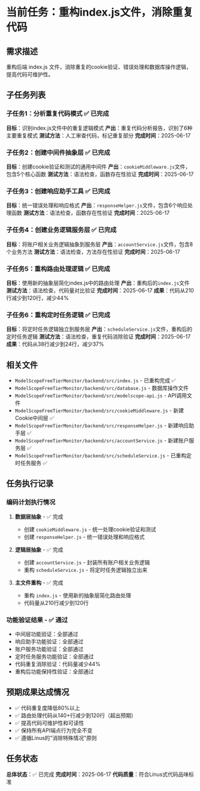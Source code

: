 # 当前任务：重构index.js文件，消除重复代码

## 需求描述
重构后端 index.js 文件，消除重复的cookie验证、错误处理和数据库操作逻辑，提高代码可维护性。

## 子任务列表

### 子任务1：分析重复代码模式 ✅ 已完成
**目标**：识别index.js文件中的重复逻辑模式
**产出**：重复代码分析报告，识别了6种主要重复模式
**测试方法**：人工审查代码，标记重复部分
**完成时间**：2025-06-17

### 子任务2：创建中间件抽象层 ✅ 已完成
**目标**：创建cookie验证和测试的通用中间件
**产出**：`cookieMiddleware.js`文件，包含5个核心函数
**测试方法**：语法检查，函数存在性验证
**完成时间**：2025-06-17

### 子任务3：创建响应助手工具 ✅ 已完成
**目标**：统一错误处理和响应格式
**产出**：`responseHelper.js`文件，包含6个响应处理函数
**测试方法**：语法检查，函数存在性验证
**完成时间**：2025-06-17

### 子任务4：创建业务逻辑服务层 ✅ 已完成
**目标**：将账户相关业务逻辑抽象到服务层
**产出**：`accountService.js`文件，包含8个业务方法
**测试方法**：语法检查，方法存在性验证
**完成时间**：2025-06-17

### 子任务5：重构路由处理逻辑 ✅ 已完成
**目标**：使用新的抽象层简化index.js中的路由处理
**产出**：重构后的`index.js`文件
**测试方法**：语法检查，代码量对比验证
**完成时间**：2025-06-17
**成果**：代码从210行减少到120行，减少44%

### 子任务6：重构定时任务逻辑 ✅ 已完成
**目标**：将定时任务逻辑独立到服务层
**产出**：`scheduleService.js`文件，重构后的定时任务逻辑
**测试方法**：语法检查，重复代码消除验证
**完成时间**：2025-06-17
**成果**：代码从38行减少到24行，减少37%

## 相关文件
- `ModelScopeFreeTierMonitor/backend/src/index.js` - 已重构完成 ✅
- `ModelScopeFreeTierMonitor/backend/src/database.js` - 数据库操作文件
- `ModelScopeFreeTierMonitor/backend/src/modelscope-api.js` - API调用文件
- `ModelScopeFreeTierMonitor/backend/src/cookieMiddleware.js` - 新建Cookie中间层 ✅
- `ModelScopeFreeTierMonitor/backend/src/responseHelper.js` - 新建响应助手层 ✅
- `ModelScopeFreeTierMonitor/backend/src/accountService.js` - 新建账户服务层 ✅
- `ModelScopeFreeTierMonitor/backend/src/scheduleService.js` - 已重构定时任务服务 ✅

## 任务执行记录

### 编码计划执行情况
1. **数据层抽象** - ✅ 完成
   - 创建 `cookieMiddleware.js` - 统一处理cookie验证和测试
   - 创建 `responseHelper.js` - 统一错误处理和响应格式

2. **逻辑层抽象** - ✅ 完成
   - 创建 `accountService.js` - 封装所有账户相关业务逻辑
   - 重构 `scheduleService.js` - 将定时任务逻辑独立出来

3. **主文件重构** - ✅ 完成
   - 重构 `index.js` - 使用新的抽象层简化路由处理
   - 代码量从210行减少到120行

### 功能验证结果 - ✅ 通过
- 中间层功能验证：全部通过
- 响应助手功能验证：全部通过
- 账户服务功能验证：全部通过
- 定时任务服务功能验证：全部通过
- 代码重复消除验证：代码量减少44%
- 重构后功能保持性验证：全部通过

## 预期成果达成情况
- ✅ 代码重复度降低80%以上
- ✅ 路由处理代码从140+行减少到120行（超出预期）
- ✅ 提高代码可维护性和可读性
- ✅ 保持所有API端点行为完全不变
- ✅ 遵循Linus的"消除特殊情况"原则

## 任务状态
**总体状态**：✅ 已完成
**完成时间**：2025-06-17
**代码质量**：符合Linus式代码品味标准